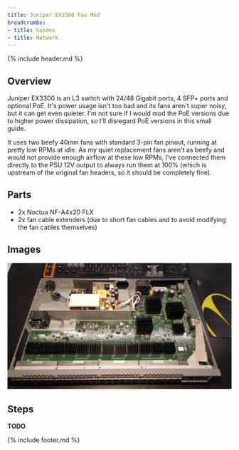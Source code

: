 ```yaml
---
title: Juniper EX3300 Fan Mod
breadcrumbs:
- title: Guides
- title: Network
---
```

{% include header.md %}

## Overview

Juniper EX3300 is an L3 switch with 24/48 Gigabit ports, 4 SFP+ ports and optional PoE. It's power usage isn't too bad and its fans aren't super noisy, but it can get even quieter. I'm not sure if I would mod the PoE versions due to higher power dissipation, so I'll disregard PoE versions in this small guide.

It uses two beefy 40mm fans with standard 3-pin fan pinout, running at pretty low RPMs at idle. As my quiet replacement fans aren't as beefy and would not provide enough airflow at these low RPMs, I've connected them directly to the PSU 12V output to always run them at 100% (which is upstream of the original fan headers, so it should be completely fine).

## Parts

- 2x Noctua NF-A4x20 FLX
- 2x fan cable extenders (due to short fan cables and to avoid modifying the fan cables themselves)

## Images

![Original switch](_files/switch-original.jpg)

## Steps

**TODO**

{% include footer.md %}
